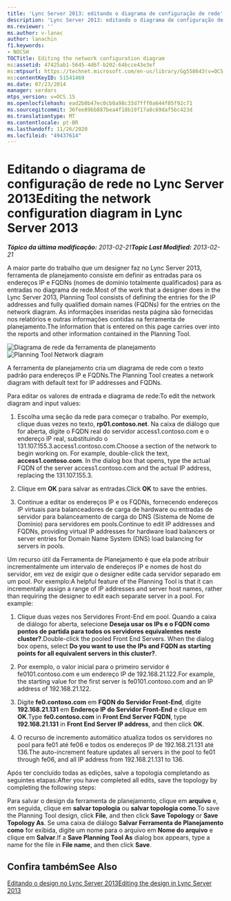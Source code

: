 ```yaml
---
title: 'Lync Server 2013: editando o diagrama de configuração de rede'
description: 'Lync Server 2013: editando o diagrama de configuração de rede.'
ms.reviewer: ''
ms.author: v-lanac
author: lanachin
f1.keywords:
- NOCSH
TOCTitle: Editing the network configuration diagram
ms:assetid: 47425ab1-5645-4d6f-b202-64bcce43e3ef
ms:mtpsurl: https://technet.microsoft.com/en-us/library/Gg558643(v=OCS.15)
ms:contentKeyID: 51541469
ms.date: 07/23/2014
manager: serdars
mtps_version: v=OCS.15
ms.openlocfilehash: ead2b0b47ec0cb0a98c33d7fff0a644f05f92c71
ms.sourcegitcommit: 36fee89bb887bea4f18b19f17a8c69daf5bc423d
ms.translationtype: MT
ms.contentlocale: pt-BR
ms.lasthandoff: 11/26/2020
ms.locfileid: "49437614"
---
```

# <a name="editing-the-network-configuration-diagram-in-lync-server-2013"></a><span data-ttu-id="e156d-103">Editando o diagrama de configuração de rede no Lync Server 2013</span><span class="sxs-lookup"><span data-stu-id="e156d-103">Editing the network configuration diagram in Lync Server 2013</span></span>

<div data-xmlns="http://www.w3.org/1999/xhtml">

<div class="topic" data-xmlns="http://www.w3.org/1999/xhtml" data-msxsl="urn:schemas-microsoft-com:xslt" data-cs="https://msdn.microsoft.com/">

<div data-asp="https://msdn2.microsoft.com/asp">



</div>

<div id="mainSection">

<div id="mainBody"><span data-ttu-id="e156d-104">

<span> </span></span><span class="sxs-lookup"><span data-stu-id="e156d-104">

<span> </span></span></span>

<span data-ttu-id="e156d-105">_**Tópico da última modificação:** 2013-02-21_</span><span class="sxs-lookup"><span data-stu-id="e156d-105">_**Topic Last Modified:** 2013-02-21_</span></span>

<span data-ttu-id="e156d-106">A maior parte do trabalho que um designer faz no Lync Server 2013, ferramenta de planejamento consiste em definir as entradas para os endereços IP e FQDNs (nomes de domínio totalmente qualificados) para as entradas no diagrama de rede.</span><span class="sxs-lookup"><span data-stu-id="e156d-106">Most of the work that a designer does in the Lync Server 2013, Planning Tool consists of defining the entries for the IP addresses and fully qualified domain names (FQDNs) for the entries on the network diagram.</span></span> <span data-ttu-id="e156d-107">As informações inseridas nesta página são fornecidas nos relatórios e outras informações contidas na ferramenta de planejamento.</span><span class="sxs-lookup"><span data-stu-id="e156d-107">The information that is entered on this page carries over into the reports and other information contained in the Planning Tool.</span></span>

<span data-ttu-id="e156d-108">![Diagrama de rede da ferramenta de planejamento](images/Gg558643.eeabee2d-698c-4b79-baa5-caa4cfb7edb3(OCS.15).jpg "Diagrama de rede da ferramenta de planejamento")</span><span class="sxs-lookup"><span data-stu-id="e156d-108">![Planning Tool Network diagram](images/Gg558643.eeabee2d-698c-4b79-baa5-caa4cfb7edb3(OCS.15).jpg "Planning Tool Network diagram")</span></span>

<span data-ttu-id="e156d-109">A ferramenta de planejamento cria um diagrama de rede com o texto padrão para endereços IP e FQDNs.</span><span class="sxs-lookup"><span data-stu-id="e156d-109">The Planning Tool creates a network diagram with default text for IP addresses and FQDNs.</span></span>

<span data-ttu-id="e156d-110">Para editar os valores de entrada e diagrama de rede:</span><span class="sxs-lookup"><span data-stu-id="e156d-110">To edit the network diagram and input values:</span></span>

1.  <span data-ttu-id="e156d-p102">Escolha uma seção da rede para começar o trabalho. Por exemplo, clique duas vezes no texto, **rp01.contoso.net**. Na caixa de diálogo que for aberta, digite o FQDN real do servidor access1.contoso.com e o endereço IP real, substituindo o 131.107.155.3.access1.contoso.com.</span><span class="sxs-lookup"><span data-stu-id="e156d-p102">Choose a section of the network to begin working on. For example, double-click the text, **access1.contoso.com**. In the dialog box that opens, type the actual FQDN of the server access1.contoso.com and the actual IP address, replacing the 131.107.155.3.</span></span>

2.  <span data-ttu-id="e156d-114">Clique em **OK** para salvar as entradas.</span><span class="sxs-lookup"><span data-stu-id="e156d-114">Click **OK** to save the entries.</span></span>

3.  <span data-ttu-id="e156d-115">Continue a editar os endereços IP e os FQDNs, fornecendo endereços IP virtuais para balanceadores de carga de hardware ou entradas de servidor para balanceamento de carga do DNS (Sistema de Nome de Domínio) para servidores em pools.</span><span class="sxs-lookup"><span data-stu-id="e156d-115">Continue to edit IP addresses and FQDNs, providing virtual IP addresses for hardware load balancers or server entries for Domain Name System (DNS) load balancing for servers in pools.</span></span>

<span data-ttu-id="e156d-p103">Um recurso útil da Ferramenta de Planejamento é que ela pode atribuir incrementalmente um intervalo de endereços IP e nomes de host do servidor, em vez de exigir que o designer edite cada servidor separado em um pool. Por exemplo:</span><span class="sxs-lookup"><span data-stu-id="e156d-p103">A helpful feature of the Planning Tool is that it can incrementally assign a range of IP addresses and server host names, rather than requiring the designer to edit each separate server in a pool. For example:</span></span>

1.  <span data-ttu-id="e156d-p104">Clique duas vezes nos Servidores Front-End em pool. Quando a caixa de diálogo for aberta, selecione **Deseja usar os IPs e o FQDN como pontos de partida para todos os servidores equivalentes neste cluster?**.</span><span class="sxs-lookup"><span data-stu-id="e156d-p104">Double-click the pooled Front End Servers. When the dialog box opens, select **Do you want to use the IPs and FQDN as starting points for all equivalent servers in this cluster?**.</span></span>

2.  <span data-ttu-id="e156d-120">Por exemplo, o valor inicial para o primeiro servidor é fe0101.contoso.com e um endereço IP de 192.168.21.122.</span><span class="sxs-lookup"><span data-stu-id="e156d-120">For example, the starting value for the first server is fe0101.contoso.com and an IP address of 192.168.21.122.</span></span>

3.  <span data-ttu-id="e156d-121">Digite **fe0.contoso.com** em  **FQDN do Servidor Front-End**, digite **192.168.21.131** em **Endereço IP do Servidor Front-End** e clique em **OK**.</span><span class="sxs-lookup"><span data-stu-id="e156d-121">Type **fe0.contoso.com** in **Front End Server FQDN**, type **192.168.21.131** in **Front End Server IP address**, and then click **OK**.</span></span>

4.  <span data-ttu-id="e156d-122">O recurso de incremento automático atualiza todos os servidores no pool para fe01 até fe06 e todos os endereços IP de 192.168.21.131 até 136.</span><span class="sxs-lookup"><span data-stu-id="e156d-122">The auto-increment feature updates all servers in the pool to fe01 through fe06, and all IP address from 192.168.21.131 to 136.</span></span>

<span data-ttu-id="e156d-123">Após ter concluído todas as edições, salve a topologia completando as seguintes etapas:</span><span class="sxs-lookup"><span data-stu-id="e156d-123">After you have completed all edits, save the topology by completing the following steps:</span></span>

<span data-ttu-id="e156d-124">Para salvar o design da ferramenta de planejamento, clique em **arquivo** e, em seguida, clique em **salvar topologia** ou **salvar topologia como**.</span><span class="sxs-lookup"><span data-stu-id="e156d-124">To save the Planning Tool design, click **File**, and then click **Save Topology** or **Save Topology As**.</span></span> <span data-ttu-id="e156d-125">Se uma caixa de diálogo **Salvar Ferramenta de Planejamento como** for exibida, digite um nome para o arquivo em **Nome do arquivo** e clique em **Salvar**.</span><span class="sxs-lookup"><span data-stu-id="e156d-125">If a **Save Planning Tool As** dialog box appears, type a name for the file in **File name**, and then click **Save**.</span></span>

<div>

## <a name="see-also"></a><span data-ttu-id="e156d-126">Confira também</span><span class="sxs-lookup"><span data-stu-id="e156d-126">See Also</span></span>


[<span data-ttu-id="e156d-127">Editando o design no Lync Server 2013</span><span class="sxs-lookup"><span data-stu-id="e156d-127">Editing the design in Lync Server 2013</span></span>](lync-server-2013-editing-the-design.md)  
  

<span data-ttu-id="e156d-128"></div>

</div>

<span> </span>

</div>

</div>

</span><span class="sxs-lookup"><span data-stu-id="e156d-128"></div>

</div>

<span> </span>

</div>

</div>

</span></span></div>

